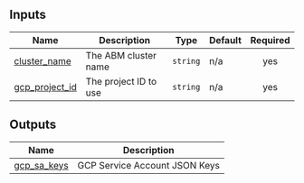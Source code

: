 <!-- BEGIN_TF_DOCS -->
## Inputs

| Name | Description | Type | Default | Required |
|------|-------------|------|---------|:--------:|
| <a name="input_cluster_name"></a> [cluster\_name](#input\_cluster\_name) | The ABM cluster name | `string` | n/a | yes |
| <a name="input_gcp_project_id"></a> [gcp\_project\_id](#input\_gcp\_project\_id) | The project ID to use | `string` | n/a | yes |

## Outputs

| Name | Description |
|------|-------------|
| <a name="output_gcp_sa_keys"></a> [gcp\_sa\_keys](#output\_gcp\_sa\_keys) | GCP Service Account JSON Keys |
<!-- END_TF_DOCS -->